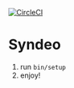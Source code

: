 [![CircleCI](https://circleci.com/gh/jmabry111/teamwork.svg?style=svg)](https://circleci.com/gh/jmabry111/teamwork)

# Syndeo

1. run `bin/setup`
2. enjoy!

